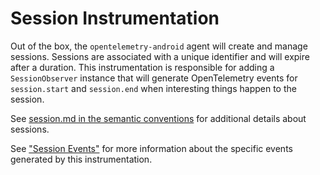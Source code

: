 
# Session Instrumentation

Out of the box, the `opentelemetry-android` agent will create and manage sessions. Sessions are associated
with a unique identifier and will expire after a duration. This instrumentation is responsible
for adding a `SessionObserver` instance that will generate OpenTelemetry events for
`session.start` and `session.end` when interesting things happen to the session.

See [session.md in the semantic conventions](https://github.com/open-telemetry/semantic-conventions/blob/main/docs/general/session.md)
for additional details about sessions.

See ["Session Events"](https://github.com/open-telemetry/semantic-conventions/blob/main/docs/general/session.md#session-events)
for more information about the specific events generated by this instrumentation.

